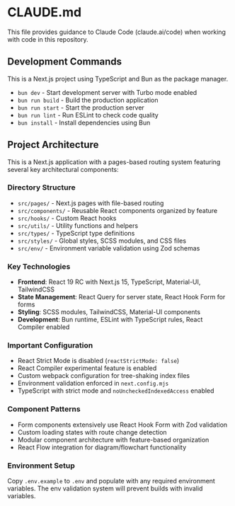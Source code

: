 # CLAUDE.md

This file provides guidance to Claude Code (claude.ai/code) when working with code in this repository.

## Development Commands

This is a Next.js project using TypeScript and Bun as the package manager.

- `bun dev` - Start development server with Turbo mode enabled
- `bun run build` - Build the production application
- `bun run start` - Start the production server
- `bun run lint` - Run ESLint to check code quality
- `bun install` - Install dependencies using Bun

## Project Architecture

This is a Next.js application with a pages-based routing system featuring several key architectural components:

### Directory Structure
- `src/pages/` - Next.js pages with file-based routing
- `src/components/` - Reusable React components organized by feature
- `src/hooks/` - Custom React hooks
- `src/utils/` - Utility functions and helpers
- `src/types/` - TypeScript type definitions
- `src/styles/` - Global styles, SCSS modules, and CSS files
- `src/env/` - Environment variable validation using Zod schemas

### Key Technologies
- **Frontend**: React 19 RC with Next.js 15, TypeScript, Material-UI, TailwindCSS
- **State Management**: React Query for server state, React Hook Form for forms
- **Styling**: SCSS modules, TailwindCSS, Material-UI components
- **Development**: Bun runtime, ESLint with TypeScript rules, React Compiler enabled

### Important Configuration
- React Strict Mode is disabled (`reactStrictMode: false`)
- React Compiler experimental feature is enabled
- Custom webpack configuration for tree-shaking index files
- Environment validation enforced in `next.config.mjs`
- TypeScript with strict mode and `noUncheckedIndexedAccess` enabled

### Component Patterns
- Form components extensively use React Hook Form with Zod validation
- Custom loading states with route change detection
- Modular component architecture with feature-based organization
- React Flow integration for diagram/flowchart functionality

### Environment Setup
Copy `.env.example` to `.env` and populate with any required environment variables. The env validation system will prevent builds with invalid variables.